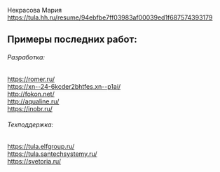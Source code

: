Некрасова Мария <br />
https://tula.hh.ru/resume/94ebfbe7ff03983af00039ed1f687574393179

## Примеры последних работ:

###### Разработка:
https://romer.ru/ <br />
https://xn--24-6kcder2bhtfes.xn--p1ai/ <br />
http://fokon.net/ <br />
http://aqualine.ru/ <br />
https://inobr.ru/

###### Техподдержка:
https://tula.elfgroup.ru/ <br />
https://tula.santechsystemy.ru/ <br />
https://svetoria.ru/
